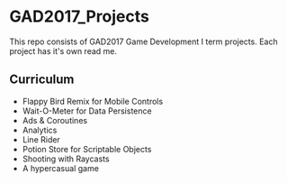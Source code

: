 # GAD2017_Projects

This repo consists of GAD2017 Game Development I term projects. Each project has it's own read me.

## Curriculum

* Flappy Bird Remix for Mobile Controls <br />
* Wait-O-Meter for Data Persistence <br />
* Ads & Coroutines <br />
* Analytics <br />
* Line Rider <br />
* Potion Store for Scriptable Objects <br />
* Shooting with Raycasts <br />
* A hypercasual game <br />
